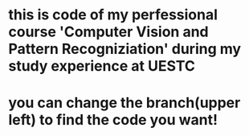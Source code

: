 # this is code  of my perfessional course 'Computer Vision and Pattern Recogniziation' during my study experience at UESTC
# you can change the branch(upper left) to find the code you want!
